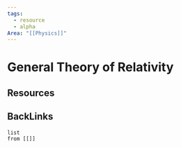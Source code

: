 ```yaml
---
tags:
  - resource
  - alpha
Area: "[[Physics]]"
---
```


# General Theory of Relativity


## Resources


## BackLinks

```dataview
list
from [[]]
```

